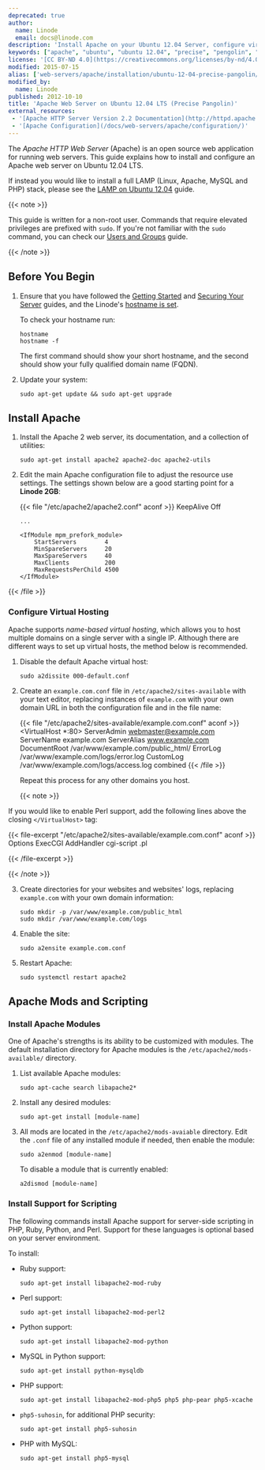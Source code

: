 ```yaml
---
deprecated: true
author:
  name: Linode
  email: docs@linode.com
description: 'Install Apache on your Ubuntu 12.04 Server, configure virtual hosting, and set up module and scripting support.'
keywords: ["apache", "ubuntu", "ubuntu 12.04", "precise", "pengolin", "apache web server", "web server", ""]
license: '[CC BY-ND 4.0](https://creativecommons.org/licenses/by-nd/4.0)'
modified: 2015-07-15
alias: ['web-servers/apache/installation/ubuntu-12-04-precise-pangolin/','websites/apache/apache-2-web-server-on-ubuntu-12-04-lts-precise-pangolin/','websites/apache/how-to-install-and-configure-apache-2-web-server-on-ubuntu-12-04-lts-precise-pangolin/','websites/apache/apache-web-server-ubuntu-12-04/']
modified_by:
  name: Linode
published: 2012-10-10
title: 'Apache Web Server on Ubuntu 12.04 LTS (Precise Pangolin)'
external_resources:
 - '[Apache HTTP Server Version 2.2 Documentation](http://httpd.apache.org/docs/2.2/)'
 - '[Apache Configuration](/docs/web-servers/apache/configuration/)'
---
```


The *Apache HTTP Web Server* (Apache) is an open source web application for running web servers.  This guide explains how to install and configure an Apache web server on Ubuntu 12.04 LTS.

If instead you would like to install a full LAMP (Linux, Apache, MySQL and PHP) stack, please see the [LAMP on Ubuntu 12.04](/docs/websites/lamp/lamp-server-on-ubuntu-12-04-precise-pangolin) guide.

{{< note >}}

This guide is written for a non-root user. Commands that require elevated privileges are prefixed with `sudo`. If you're not familiar with the `sudo` command, you can check our [Users and Groups](/docs/tools-reference/linux-users-and-groups) guide.

{{< /note >}}


## Before You Begin

1.  Ensure that you have followed the [Getting Started](/docs/getting-started) and [Securing Your Server](/docs/security/securing-your-server) guides, and the Linode's [hostname is set](/docs/getting-started#setting-the-hostname).

    To check your hostname run:

        hostname
        hostname -f

    The first command should show your short hostname, and the second should show your fully qualified domain name (FQDN).

2.  Update your system:

        sudo apt-get update && sudo apt-get upgrade


## Install Apache

1.  Install the Apache 2 web server, its documentation, and a collection of utilities:

        sudo apt-get install apache2 apache2-doc apache2-utils

2.  Edit the main Apache configuration file to adjust the resource use settings. The settings shown below are a good starting point for a **Linode 2GB**:

    {{< file "/etc/apache2/apache2.conf" aconf >}}
KeepAlive Off

        ...

        <IfModule mpm_prefork_module>
            StartServers        4
            MinSpareServers     20
            MaxSpareServers     40
            MaxClients          200
            MaxRequestsPerChild 4500
        </IfModule>
{{< /file >}}



### Configure Virtual Hosting

Apache supports *name-based virtual hosting*, which allows you to host multiple domains on a single server with a single IP. Although there are different ways to set up virtual hosts, the method below is recommended.

1.  Disable the default Apache virtual host:

        sudo a2dissite 000-default.conf

2.  Create an `example.com.conf` file in `/etc/apache2/sites-available` with your text editor, replacing instances of `example.com` with your own domain URL in both the configuration file and in the file name:

    {{< file "/etc/apache2/sites-available/example.com.conf" aconf >}}
<VirtualHost *:80>
             ServerAdmin webmaster@example.com
             ServerName example.com
             ServerAlias www.example.com
             DocumentRoot /var/www/example.com/public_html/
             ErrorLog /var/www/example.com/logs/error.log
             CustomLog /var/www/example.com/logs/access.log combined
        </VirtualHost>
{{< /file >}}


    Repeat this process for any other domains you host.

    {{< note >}}

If you would like to enable Perl support, add the following lines above the closing `</VirtualHost>` tag:

{{< file-excerpt "/etc/apache2/sites-available/example.com.conf" aconf >}}
Options ExecCGI
AddHandler cgi-script .pl

{{< /file-excerpt >}}

{{< /note >}}



3.  Create directories for your websites and websites' logs, replacing `example.com` with your own domain information:

        sudo mkdir -p /var/www/example.com/public_html
        sudo mkdir /var/www/example.com/logs

6.  Enable the site:

        sudo a2ensite example.com.conf

7.  Restart Apache:

        sudo systemctl restart apache2


## Apache Mods and Scripting

### Install Apache Modules

One of Apache's strengths is its ability to be customized with modules. The default installation directory for Apache modules is the `/etc/apache2/mods-available/` directory.

1.  List available Apache modules:

        sudo apt-cache search libapache2*

2.  Install any desired modules:

        sudo apt-get install [module-name]

3.  All mods are located in the `/etc/apache2/mods-avaiable` directory. Edit the `.conf` file of any installed module if needed, then enable the module:

        sudo a2enmod [module-name]

    To disable a module that is currently enabled:

        a2dismod [module-name]


### Install Support for Scripting

The following commands install Apache support for server-side scripting in PHP, Ruby, Python, and Perl. Support for these languages is optional based on your server environment.

To install:

-   Ruby support:

        sudo apt-get install libapache2-mod-ruby

-   Perl support:

        sudo apt-get install libapache2-mod-perl2

-   Python support:

        sudo apt-get install libapache2-mod-python

-   MySQL in Python support:

        sudo apt-get install python-mysqldb

-   PHP support:

        sudo apt-get install libapache2-mod-php5 php5 php-pear php5-xcache

-   `php5-suhosin`, for additional PHP security:

        sudo apt-get install php5-suhosin

-   PHP with MySQL:

        sudo apt-get install php5-mysql
